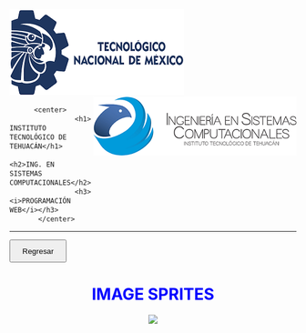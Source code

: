 
<html lang="en">
<head>
          <meta charset="UTF-8">
          <meta http-equiv="X-UA-Compatible" content="IE=edge">
          <meta name="viewport" content="width=device-width, initial-scale=1.0">
          <title>Document</title>
</head>
<body>
          <img src="tecnm.png">
          <img src="logo.png" style="float: right;">

          <center>
                    <h1> INSTITUTO TECNOLÓGICO DE TEHUACÁN</h1>
                    <h2>ING. EN  SISTEMAS COMPUTACIONALES</h2>
                    <h3><i>PROGRAMACIÓN WEB</i></h3>
           </center>

          

<hr>
<form action="https://mywebsite.zyrosite.com/page-JrV4IhXrXIM910_oM5rdn">
          <input type="submit" value="Regresar" style='width:100px; height:40px'/>
      </form>
<h1 style="text-align: center; color: blue;">IMAGE SPRITES</h1>

<center>
          <img src="https://www.espai.es/blog/wp-content/uploads/2018/09/sprites01.png">
</center>

          



</body>
</html>
